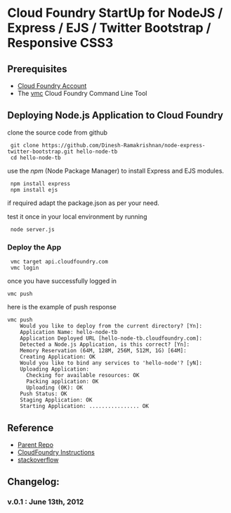 #  Cloud Foundry StartUp for NodeJS / Express / EJS / Twitter Bootstrap / Responsive CSS3

## Prerequisites
- [Cloud Foundry Account ](http://cloudfoundry.com/signup)
- The [vmc](http://docs.cloudfoundry.com/tools/vmc/installing-vmc.html) Cloud Foundry Command Line Tool

## Deploying Node.js Application to Cloud Foundry

clone the source code from github
```
 git clone https://github.com/Dinesh-Ramakrishnan/node-express-twitter-bootstrap.git hello-node-tb
 cd hello-node-tb
```

use the *npm* (Node Package Manager) to install Express and EJS modules.
```
 npm install express
 npm install ejs
```

if required adapt the package.json as per your need.

test it once in your local environment by running
```
 node server.js
```

### Deploy the App

```
 vmc target api.cloudfoundry.com
 vmc login
```

once you have successfully logged in

```
vmc push

```

here is the example of push response

```
vmc push
	Would you like to deploy from the current directory? [Yn]:
	Application Name: hello-node-tb
	Application Deployed URL [hello-node-tb.cloudfoundry.com]:
	Detected a Node.js Application, is this correct? [Yn]:
	Memory Reservation (64M, 128M, 256M, 512M, 1G) [64M]:
	Creating Application: OK
	Would you like to bind any services to 'hello-node'? [yN]:
	Uploading Application:
	  Checking for available resources: OK
	  Packing application: OK
	  Uploading (0K): OK
	Push Status: OK
	Staging Application: OK
	Starting Application: ................ OK
```

## Reference

- [Parent Repo](https://github.com/seafoox/node-express-twitter-bootstrap)
- [CloudFoundry Instructions](http://docs.cloudfoundry.com/frameworks/nodejs/nodejs.html)
- [stackoverflow](http://stackoverflow.com/questions/11009162/nodejs-on-cloudfoundry-application-file-name)


## Changelog:

### v.0.1 : June 13th, 2012